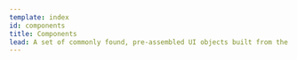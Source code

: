 ```yaml
---
template: index
id: components
title: Components
lead: A set of commonly found, pre-assembled UI objects built from the Odyssey Base and organized by function and form.
---
```

